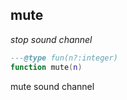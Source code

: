 ## mute

_stop sound channel_

```lua
---@type fun(n?:integer)
function mute(n)
```

mute sound channel
